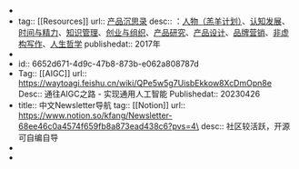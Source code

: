 -
- tag:: [[Resources]] 
  url:: [产品沉思录]( https://pmthinking.com/) 
  desc::  ：[人物（羔羊计划）](https://pmthinking.com/#block-06d7c6578209412280ad4d77b40bc306)、[认知发展](https://pmthinking.com/#block-ddef6056e8084b88ae436b19b7dd2883)、[时间与精力](https://pmthinking.com/#block-b1bad4231b4148bda12149f0ca8a9960)、[知识管理](https://pmthinking.com/#block-0cb1b44bd9d84254bc5478eafb9d18fe)、[创业与组织](https://pmthinking.com/#block-3567da91975c41539a727b7e6cf84606)、[产品研究](https://pmthinking.com/#block-a087c884fe3240189fc3123eb90eae67)、[产品设计](https://pmthinking.com/#block-0bf55c06467f4f28b7668aeb66215946)、[品牌营销](https://pmthinking.com/#block-0abcb958758343bdacd00c8ecde2e9f8)、[非虚构写作](https://pmthinking.com/#block-0fcd39f13b674252bd4f3479c45a3cf8)、[人生哲学](https://pmthinking.com/#block-9f0c72c4d4e14b1b91df803e4c34dbdd)
  publishedat:: 2017年
-
- id:: 6652d671-4d9c-47b8-873b-e062a808787d
- Tag:: [[AIGC]]
  url:: https://waytoagi.feishu.cn/wiki/QPe5w5g7UisbEkkow8XcDmOpn8e
  Desc:: 通往AIGC之路 - 实现通用人工智能
  Publishedat::  20230426
- title:: 中文Newsletter导航
  tag:: [[Notion]]
  url:: https://www.notion.so/kfang/Newsletter-68ee46c0a4574f659fb8a873ead438c6?pvs=4\
  desc:: 社区较活跃，开源可自编自导
-
-